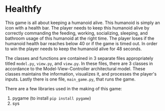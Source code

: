 # Healthfy
This game is all about keeping a humanoid alive. This humanoid is simply an icon with a health bar. The player needs to keep this humanoid alive by correctly commanding the feeding, working, socializing, sleeping, and bathroom usage of this humanoid at the right time. The player loses if the humanoid health bar reaches below 40 or if the game is timed out. In order to win the player needs to keep the humanoid alive for 48 seconds.

The classes and functions are contained in 3 separate files appropriately titled `model.py`, `view.py`, and `view.py`. In these files, there are 3 classes in accordance to the Model-View-Controller architectural model. These classes maintains the information, visualizes it, and processes the player's inputs. Lastly there is one file, `main_game.py`, that runs the game.

There are a few libraries used in the making of this game:
1. pygame (to install `pip install pygame`)
2. sys